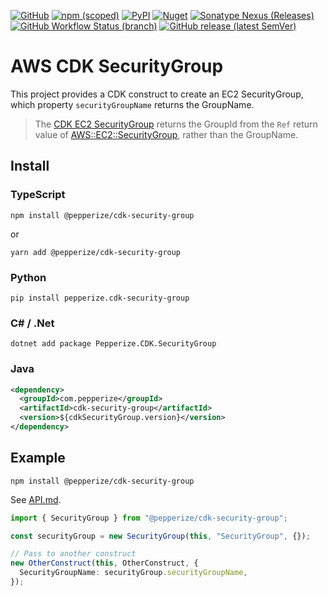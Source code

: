 [![GitHub](https://img.shields.io/github/license/pepperize/cdk-security-group?style=flat-square)](https://github.com/pepperize/cdk-security-group/blob/main/LICENSE)
[![npm (scoped)](https://img.shields.io/npm/v/@pepperize/cdk-security-group?style=flat-square)](https://www.npmjs.com/package/@pepperize/cdk-security-group)
[![PyPI](https://img.shields.io/pypi/v/pepperize.cdk-security-group?style=flat-square)](https://pypi.org/project/pepperize.cdk-security-group/)
[![Nuget](https://img.shields.io/nuget/v/Pepperize.CDK.SecurityGroup?style=flat-square)](https://www.nuget.org/packages/Pepperize.CDK.SecurityGroup/)
[![Sonatype Nexus (Releases)](https://img.shields.io/nexus/r/com.pepperize/cdk-security-group?server=https%3A%2F%2Fs01.oss.sonatype.org%2F&style=flat-square)](https://s01.oss.sonatype.org/content/repositories/releases/com/pepperize/cdk-security-group/)
[![GitHub Workflow Status (branch)](https://img.shields.io/github/workflow/status/pepperize/cdk-security-group/release/main?label=release&style=flat-square)](https://github.com/pepperize/cdk-security-group/actions/workflows/release.yml)
[![GitHub release (latest SemVer)](https://img.shields.io/github/v/release/pepperize/cdk-security-group?sort=semver&style=flat-square)](https://github.com/pepperize/cdk-security-group/releases)

# AWS CDK SecurityGroup

This project provides a CDK construct to create an EC2 SecurityGroup, which property `securityGroupName` returns the
GroupName.

> The [CDK EC2 SecurityGroup](https://docs.aws.amazon.com/cdk/api/v1/docs/@aws-cdk_aws-ec2.SecurityGroup.html)
> returns the GroupId from the `Ref` return value of [AWS::EC2::SecurityGroup](https://docs.aws.amazon.com/de_de/AWSCloudFormation/latest/UserGuide/aws-properties-ec2-security-group.html),
> rather than the GroupName.

## Install

### TypeScript

```shell
npm install @pepperize/cdk-security-group
```

or

```shell
yarn add @pepperize/cdk-security-group
```

### Python

```shell
pip install pepperize.cdk-security-group
```

### C# / .Net

```
dotnet add package Pepperize.CDK.SecurityGroup
```

### Java

```xml
<dependency>
  <groupId>com.pepperize</groupId>
  <artifactId>cdk-security-group</artifactId>
  <version>${cdkSecurityGroup.version}</version>
</dependency>
```

## Example

```shell
npm install @pepperize/cdk-security-group
```

See [API.md](https://github.com/pepperize/cdk-security-group/blob/main/API.md).

```typescript
import { SecurityGroup } from "@pepperize/cdk-security-group";

const securityGroup = new SecurityGroup(this, "SecurityGroup", {});

// Pass to another construct
new OtherConstruct(this, OtherConstruct, {
  SecurityGroupName: securityGroup.securityGroupName,
});
```
